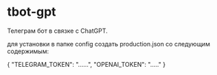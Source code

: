 # tbot-gpt
Телеграм бот в связке с ChatGPT.

для установки в папке config создать production.json со следующим содержимым:


{
  "TELEGRAM_TOKEN": "......",
  "OPENAI_TOKEN": "....."
}
